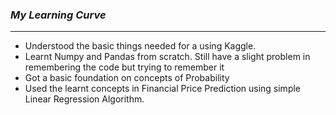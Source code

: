 ### _My Learning Curve_
---
- Understood the basic things needed for a using Kaggle.
- Learnt Numpy and Pandas from scratch. Still have a slight problem in remembering the code but trying to remember it
- Got a basic foundation on concepts of Probability
- Used the learnt concepts in Financial Price Prediction using simple Linear Regression Algorithm.
